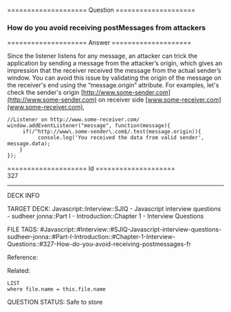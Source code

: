 ==================== Question ====================  

### How do you avoid receiving postMessages from attackers  

==================== Answer ====================  

Since the listener listens for any message, an attacker can trick the application by sending a message from the attacker’s origin, which gives an impression that the receiver received the message from the actual sender’s window. You can avoid this issue by validating the origin of the message on the receiver's end using the “message.origin” attribute. For examples, let's check the sender's origin [http://www.some-sender.com](http://www.some-sender.com) on receiver side [www.some-receiver.com](www.some-receiver.com),

<!-- codeblock-start -->
<pre><code class="hljs language-javascript"><span class="hljs-comment">//Listener on http://www.some-receiver.com/</span>
<span class="hljs-variable language_">window</span>.<span class="hljs-title function_">addEventListener</span>(<span class="hljs-string">"message"</span>, <span class="hljs-keyword">function</span>(<span class="hljs-params">message</span>){
     <span class="hljs-keyword">if</span>(<span class="hljs-regexp">/^http:/</span><span class="hljs-regexp">/www\.some-sender\.com$/</span>.<span class="hljs-title function_">test</span>(message.<span class="hljs-property">origin</span>)){
          <span class="hljs-variable language_">console</span>.<span class="hljs-title function_">log</span>(<span class="hljs-string">'You received the data from valid sender'</span>, message.<span class="hljs-property">data</span>);
    }
});
</code></pre>
<!-- codeblock-end -->

==================== Id ====================  
327

---

DECK INFO

TARGET DECK: Javascript::Interview::SJIQ - Javascript interview questions - sudheer jonna::Part I - Introduction::Chapter 1 - Interview Questions

FILE TAGS: #Javascript::#Interview::#SJIQ-Javascript-interview-questions-sudheer-jonna::#Part-I-Introduction::#Chapter-1-Interview-Questions::#327-How-do-you-avoid-receiving-postmessages-fr

Reference:

Related:

```dataview
LIST
where file.name = this.file.name
```

QUESTION STATUS: Safe to store
